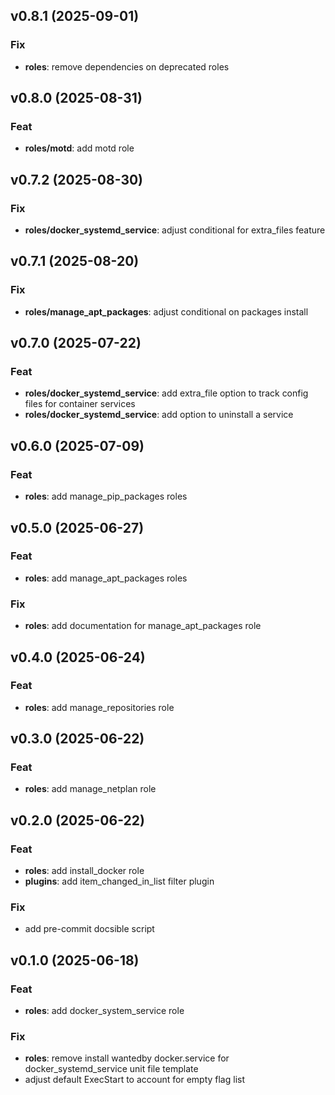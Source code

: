 ## v0.8.1 (2025-09-01)

### Fix

- **roles**: remove dependencies on deprecated roles

## v0.8.0 (2025-08-31)

### Feat

- **roles/motd**: add motd role

## v0.7.2 (2025-08-30)

### Fix

- **roles/docker_systemd_service**: adjust conditional for extra_files feature

## v0.7.1 (2025-08-20)

### Fix

- **roles/manage_apt_packages**: adjust conditional on packages install

## v0.7.0 (2025-07-22)

### Feat

- **roles/docker_systemd_service**: add extra_file option to track config files for container services
- **roles/docker_systemd_service**: add option to uninstall a service

## v0.6.0 (2025-07-09)

### Feat

- **roles**: add manage_pip_packages roles

## v0.5.0 (2025-06-27)

### Feat

- **roles**: add manage_apt_packages roles

### Fix

- **roles**: add documentation for manage_apt_packages role

## v0.4.0 (2025-06-24)

### Feat

- **roles**: add manage_repositories role

## v0.3.0 (2025-06-22)

### Feat

- **roles**: add manage_netplan role

## v0.2.0 (2025-06-22)

### Feat

- **roles**: add install_docker role
- **plugins**: add item_changed_in_list filter plugin

### Fix

- add pre-commit docsible script

## v0.1.0 (2025-06-18)

### Feat

- **roles**: add docker_system_service role

### Fix

- **roles**: remove install wantedby docker.service for docker_systemd_service unit file template
- adjust default ExecStart to account for empty flag list

